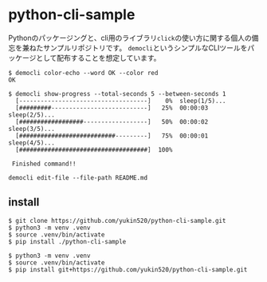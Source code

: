 
# python-cli-sample

Pythonのパッケージングと、cli用のライブラリ`click`の使い方に関する個人の備忘を兼ねたサンプルリポジトリです。
`democli`というシンプルなCLIツールをパッケージとして配布することを想定しています。

```shell
$ democli color-echo --word OK --color red
OK
```

```shell
$ democli show-progress --total-seconds 5 --between-seconds 1
  [------------------------------------]    0%  sleep(1/5)...
  [#########---------------------------]   25%  00:00:03  sleep(2/5)...
  [##################------------------]   50%  00:00:02  sleep(3/5)...
  [###########################---------]   75%  00:00:01  sleep(4/5)...
  [####################################]  100%          

 Finished command!!
```

```shell
democli edit-file --file-path README.md 
```

## install

```shell
$ git clone https://github.com/yukin520/python-cli-sample.git
$ python3 -m venv .venv
$ source .venv/bin/activate
$ pip install ./python-cli-sample
```

```shell
$ python3 -m venv .venv
$ source .venv/bin/activate
$ pip install git+https://github.com/yukin520/python-cli-sample.git
```